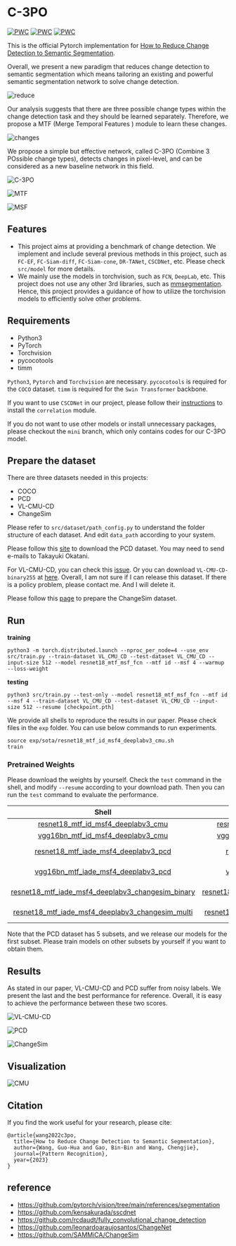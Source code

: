 # C-3PO

[![PWC](https://img.shields.io/endpoint.svg?url=https://paperswithcode.com/badge/how-to-reduce-change-detection-to-semantic/change-detection-on-changesim-1)](https://paperswithcode.com/sota/change-detection-on-changesim-1?p=how-to-reduce-change-detection-to-semantic)
[![PWC](https://img.shields.io/endpoint.svg?url=https://paperswithcode.com/badge/how-to-reduce-change-detection-to-semantic/change-detection-on-pcd)](https://paperswithcode.com/sota/change-detection-on-pcd?p=how-to-reduce-change-detection-to-semantic)
[![PWC](https://img.shields.io/endpoint.svg?url=https://paperswithcode.com/badge/how-to-reduce-change-detection-to-semantic/scene-change-detection-on-vl-cmu-cd)](https://paperswithcode.com/sota/scene-change-detection-on-vl-cmu-cd?p=how-to-reduce-change-detection-to-semantic)

This is the official Pytorch implementation for [How to Reduce Change Detection to Semantic Segmentation](https://arxiv.org/abs/2206.07557). 

Overall, we present a new paradigm that reduces change detection to semantic segmentation which means tailoring an existing and powerful semantic segmentation network to solve change detection.

![reduce](imgs/reduce.jpg "reduce")

Our analysis suggests that there are three possible change types within the change detection task and they should be learned separately. Therefore, we propose a MTF (Merge Temporal Features ) module to learn these changes.

![changes](imgs/changes.jpg "changes")

We propose a simple but effective network, called C-3PO (Combine 3 POssible change types), detects changes in pixel-level, and can be considered as a new baseline network in this field.

![C-3PO](imgs/C3PO.jpg "C-3PO")

![MTF](imgs/MTF.jpg "MTF")

![MSF](imgs/MSF.jpg "MSF")

## Features

* This project aims at providing a benchmark of change detection. We implement and include several previous methods in this project, such as `FC-EF`, `FC-Siam-diff`, `FC-Siam-cone`, `DR-TANet`, `CSCDNet`, etc. Please check `src/model` for more details.
* We mainly use the models in torchvision, such as `FCN`, `DeepLab`, etc. This project does not use any other 3rd libraries, such as [mmsegmentation](https://github.com/open-mmlab/mmsegmentation). Hence, this project provides a guidance of how to utilize the torchvision models to efficiently solve other problems.

## Requirements

* Python3
* PyTorch
* Torchvision
* pycocotools
* timm

`Python3`, `Pytorch` and `Torchvision` are necessary. `pycocotools` is required for the `COCO` dataset. `timm` is required for the `Swin Transformer` backbone. 

If you want to use `CSCDNet` in our project, please follow their [instructions](https://github.com/kensakurada/sscdnet) to install the `correlation` module.

If you do not want to use other models or install unnecessary packages, please checkout the `mini` branch, which only contains codes for our C-3PO model.

## Prepare the dataset

There are three datasets needed in this projects:
* COCO
* PCD
* VL-CMU-CD
* ChangeSim

Please refer to `src/dataset/path_config.py` to understand the folder structure of each dataset. And edit `data_path` according to your system.

Please follow this [site](https://kensakurada.github.io/pcd_dataset.html) to download the PCD dataset. You may need to send e-mails to Takayuki Okatani.

For VL-CMU-CD, you can check this [issue](https://github.com/gmayday1997/SceneChangeDet/issues/7). Or you can download `VL-CMU-CD-binary255` at [here](https://huggingface.co/datasets/Flourish/VL-CMU-CD/blob/main/VL-CMU-CD-binary255.zip). Overall, I am not sure if I can release this dataset. If there is a policy problem, please contact me. And I will delete it.  

Please follow this [page](https://github.com/SAMMiCA/ChangeSim) to prepare the ChangeSim dataset.

## Run

**training**
```
python3 -m torch.distributed.launch --nproc_per_node=4 --use_env src/train.py --train-dataset VL_CMU_CD --test-dataset VL_CMU_CD --input-size 512 --model resnet18_mtf_msf_fcn --mtf id --msf 4 --warmup --loss-weight
```

**testing**
```
python3 src/train.py --test-only --model resnet18_mtf_msf_fcn --mtf id --msf 4 --train-dataset VL_CMU_CD --test-dataset VL_CMU_CD --input-size 512 --resume [checkpoint.pth]
```

We provide all shells to reproduce the results in our paper. Please check files in the `exp` folder. You can use below commands to run experiments.

```
source exp/sota/resnet18_mtf_id_msf4_deeplabv3_cmu.sh
train
```

### Pretrained Weights

Please download the weights by yourself. Check the `test` command in the shell, and modify `--resume` according to your download path. Then you can run the `test` command to evaluate the performance.

| Shell | Weights | Model | Dataset | Performance |
| :---: | :---: | :---: | :---: | :---: |
| [resnet18_mtf_id_msf4_deeplabv3_cmu](exp/sota/resnet18_mtf_id_msf4_deeplabv3_cmu.sh) | [resnet18_id_4_deeplabv3_VL_CMU_CD.pth](https://huggingface.co/Flourish/C-3PO/blob/main/resnet18_id_4_deeplabv3_VL_CMU_CD.pth) | resnet18_mtf_msf_deeplabv3 | VL-CMU-CD | 79 |
| [vgg16bn_mtf_id_msf4_deeplabv3_cmu](exp/sota/vgg16bn_mtf_id_msf4_deeplabv3_cmu.sh) | [vgg16bn_id_4_deeplabv3_VL_CMU_CD.pth](https://huggingface.co/Flourish/C-3PO/blob/main/vgg16bn_id_4_deeplabv3_VL_CMU_CD.pth) | vgg16bn_mtf_msf_deeplabv3 | VL-CMU-CD | 80 |
| [resnet18_mtf_iade_msf4_deeplabv3_pcd](exp/sota/resnet18_mtf_iade_msf4_deeplabv3_pcd.sh) | [resnet18_iade_4_deeplabv3_PCD.pth](https://huggingface.co/Flourish/C-3PO/blob/main/resnet18_iade_4_deeplabv3_PCD.pth) | resnet18_mtf_msf_deeplabv3 | GSV/TSUNAMI set 0 | 80/88 |
| [vgg16bn_mtf_iade_msf4_deeplabv3_pcd](exp/sota/vgg16bn_mtf_iade_msf4_deeplabv3_pcd.sh) | [vgg16bn_iade_4_deeplabv3_PCD.pth](https://huggingface.co/Flourish/C-3PO/blob/main/vgg16bn_iade_4_deeplabv3_PCD.pth) | vgg16bn_mtf_msf_deeplabv3 | GSV/TSUNAMI set 0 | 79/88 |
| [resnet18_mtf_iade_msf4_deeplabv3_changesim_binary](exp/changesim/imagenet_resnet18_mtf_iade_msf4_deeplabv3_changesim_binary.sh) | [resnet18_iade_4_deeplabv3_ChangeSim_Binary.pth](https://huggingface.co/Flourish/C-3PO/blob/main/resnet18_iade_4_deeplabv3_ChangeSim_Binary.pth) | resnet18_mtf_msf_deeplabv3 | ChangeSim Binary | 60 |
| [resnet18_mtf_iade_msf4_deeplabv3_changesim_multi](exp/changesim/imagenet_resnet18_mtf_iade_msf4_deeplabv3_changesim_multi.sh) | [resnet18_iade_4_deeplabv3_ChangeSim_Multi.pth](https://huggingface.co/Flourish/C-3PO/blob/main/resnet18_iade_4_deeplabv3_ChangeSim_Multi.pth) | resnet18_mtf_msf_deeplabv3 | ChangeSim Multi | 28 |


Note that the PCD dataset has 5 subsets, and we release our models for the first subset. Please train models on other subsets by yourself if you want to obtain them.

## Results

As stated in our paper, VL-CMU-CD and PCD suffer from noisy labels. We present the last and the best performance for reference. Overall, it is easy to achieve the performance between these two scores. 

![VL-CMU-CD](imgs/CMU.jpg "CMU")

![PCD](imgs/PCD.jpg "PCD")

![ChangeSim](imgs/ChangeSim.jpg "ChangeSim")

## Visualization

![CMU](imgs/CMU_visual.png "CMU")

## Citation

If you find the work useful for your research, please cite:

```
@article{wang2022c3po,
  title={How to Reduce Change Detection to Semantic Segmentation},
  author={Wang, Guo-Hua and Gao, Bin-Bin and Wang, Chengjie},
  journal={Pattern Recognition},
  year={2023}
}
```

## reference

* https://github.com/pytorch/vision/tree/main/references/segmentation
* https://github.com/kensakurada/sscdnet
* https://github.com/rcdaudt/fully_convolutional_change_detection
* https://github.com/leonardoaraujosantos/ChangeNet
* https://github.com/SAMMiCA/ChangeSim

